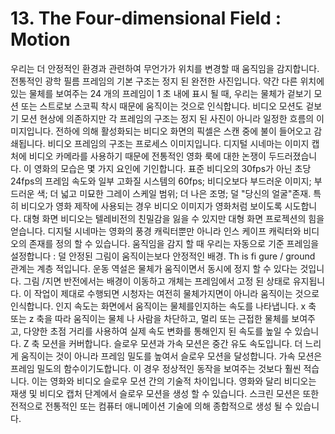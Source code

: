 # 13. The Four-dimensional Field : Motion

우리는 더 안정적인 환경과 관련하여 무언가가 위치를 변경할 때 움직임을 감지합니다.
전통적인 광학 필름 프레임의 기본 구조는 정지 된 완전한 사진입니다. 약간 다른 위치에있는 물체를 보여주는 24 개의 프레임이 1 초 내에 표시 될 때, 우리는 물체가 겉보기 모션 또는 스트로보 스코픽 착시 때문에 움직이는 것으로 인식합니다.
비디오 모션도 겉보기 모션 현상에 의존하지만
각 프레임의 구조는 정지 된 사진이 아니라 일정한 흐름의 이미지입니다. 전하에 의해 활성화되는 비디오 화면의 픽셀은 스캔 중에 불이 들어오고 감쇄됩니다. 비디오 프레임의 구조는 프로세스 이미지입니다. 디지털 시네마는 이미지 캡처에 비디오 카메라를 사용하기 때문에 전통적인 영화 룩에 대한 논쟁이 두드러졌습니다. 이 영화의 모습은 몇 가지 요인에 기인합니다. 표준 비디오의 30fps가 아닌 초당 24fps의 프레임 속도와 일부 고화질 시스템의 60fps; 비디오보다 부드러운 이미지; 부드러운 색; 더 넓고 미묘한 그레이 스케일 범위; 더 나은 조명; 덜 "당신의 얼굴"존재. 특히 비디오가 영화 제작에 사용되는 경우 비디오 이미지가 영화처럼 보이도록 시도합니다.
대형 화면 비디오는 텔레비전의 친밀감을 잃을 수 있지만 대형 화면 프로젝션의 힘을 얻습니다. 디지털 시네마는 영화의 풍경 캐릭터뿐만 아니라 인스 케이프 캐릭터와 비디오의 존재를 정의 할 수 있습니다. 움직임을 감지 할 때 우리는 자동으로 기준 프레임을 설정합니다 : 덜 안정된 그림이 움직이는보다 안정적인 배경. Th is fi gure / ground 관계는 계층 적입니다.
운동 역설은 물체가 움직이면서 동시에 정지 할 수 있다는 것입니다. 그림 /지면 반전에서는 배경이 이동하고 개체는 프레임에서 고정 된 상태로 유지됩니다. 이 작업이 제대로 수행되면 시청자는 여전히 물체가지면이 아니라 움직이는 것으로 인식합니다.
인지 속도는 화면에서 움직이는 물체를인지하는 속도를 나타냅니다.
x 축 또는 z 축을 따라 움직이는 물체 나 사람을 차단하고, 멀리 또는 근접한 물체를 보여주고, 다양한 초점 거리를 사용하여 실제 속도 변화를 통해인지 된 속도를 높일 수 있습니다. Z 축 모션을 커버합니다.
슬로우 모션과 가속 모션은 중간 유도 속도입니다. 더 느리게 움직이는 것이 아니라 프레임 밀도를 높여서 슬로우 모션을 달성합니다.
가속 모션은 프레임 밀도의 함수이기도합니다. 이 경우 정상적인 동작을 보여주는 것보다 훨씬 적습니다.
이는 영화와 비디오 슬로우 모션 간의 기술적 차이입니다. 영화와 달리 비디오는 재생 및 비디오 캡처 단계에서 슬로우 모션을 생성 할 수 있습니다. 스크린 모션은 또한 전적으로 전통적인 또는 컴퓨터 애니메이션 기술에 의해 종합적으로 생성 될 수 있습니다.
